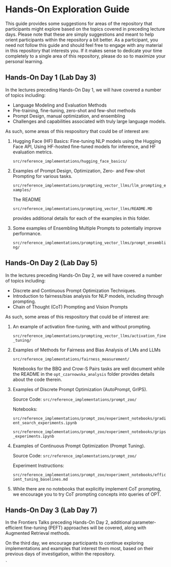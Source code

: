 # Hands-On Exploration Guide

This guide provides some suggestions for areas of the repository that participants might explore based on the topics covered in preceding lecture days. Please note that these are simply suggestions and meant to help orient participants within the repository a bit better. As a participant, you need not follow this guide and should feel free to engage with any material in this repository that interests you. If it makes sense to dedicate your time completely to a single area of this repository, please do so to maximize your personal learning.

## Hands-On Day 1 (Lab Day 3)

In the lectures preceding Hands-On Day 1, we will have covered a number of topics including:

* Language Modeling and Evaluation Methods
* Pre-training, fine-tuning, zero-shot and few-shot methods
* Prompt Design, manual optimization, and ensembling
* Challenges and capabilities associated with truly large language models.

As such, some areas of this respository that could be of interest are:

1. Hugging Face (HF) Basics: Fine-tuning NLP models using the Hugging Face API, Using HF-hosted fine-tuned models for inference, and HF evaluation metrics.

    `src/reference_implementations/hugging_face_basics/`

2. Examples of Prompt Design, Optimization, Zero- and Few-shot Prompting for various tasks.

    `src/reference_implementations/prompting_vector_llms/llm_prompting_examples/`

    The README

    `src/reference_implementations/prompting_vector_llms/README.MD`

    provides additional details for each of the examples in this folder.

3. Some examples of Ensembling Multiple Prompts to potentially improve performance.

    `src/reference_implementations/prompting_vector_llms/prompt_ensembling/`

## Hands-On Day 2 (Lab Day 5)

In the lectures preceding Hands-On Day 2, we will have covered a number of topics including:

* Discrete and Continuous Prompt Optimization Techniques.
* Introduction to fairness/bias analysis for NLP models, including through prompting.
* Chain of Thought (CoT) Prompting and Vision Prompts

As such, some areas of this respository that could be of interest are:

1. An example of activation fine-tuning, with and without prompting.

    `src/reference_implementations/prompting_vector_llms/activation_fine_tuning/`

2. Examples of Methods for Fairness and Bias Analysis of LMs and LLMs

    `src/reference_implementations/fairness_measurement/`

    Notebooks for the BBQ and Crow-S Pairs tasks are well document while the README in the `opt_czarnowska_analysis` folder provides details about the code therein.

3. Examples of Discrete Prompt Optimization (AutoPrompt, GrIPS).

    Source Code: `src/reference_implementations/prompt_zoo/`

    Notebooks:

    `src/reference_implementations/prompt_zoo/experiment_notebooks/gradient_search_experiments.ipynb`

    `src/reference_implementations/prompt_zoo/experiment_notebooks/grips_experiments.ipynb`

4. Examples of Continuous Prompt Optimization (Prompt Tuning).

    Source Code: `src/reference_implementations/prompt_zoo/`

    Experiment Instructions:

    `src/reference_implementations/prompt_zoo/experiment_notebooks/efficient_tuning_baselines.md`

5. While there are no notebooks that explicitly implement CoT prompting, we encourage you to try CoT prompting concepts into queries of OPT.

## Hands-On Day 3 (Lab Day 7)

In the Frontiers Talks preceding Hands-On Day 2, additional parameter-efficient fine-tuning (PEFT) approaches will be covered, along with Augmented Retrieval methods.

On the third day, we encourage participants to continue exploring implementations and examples that interest them most, based on their previous days of investigation, within the repository.




    `
